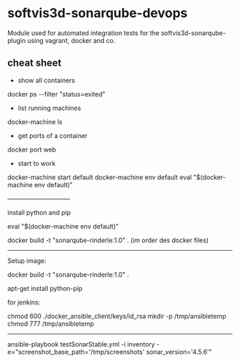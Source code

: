 # softvis3d-sonarqube-devops

Module used for automated integration tests for the softvis3d-sonarqube-plugin using vagrant, docker and co.

## cheat sheet

- show all containers

docker ps --filter "status=exited"

- list running machines

docker-machine ls

- get ports of a container

docker port web

- start to work

docker-machine start default
docker-machine env default
eval "$(docker-machine env default)"

——————————

install python and pip

eval "$(docker-machine env default)"

docker build -t "sonarqube-rinderle:1.0" . (im order des docker files)

---

Setup image:

docker build -t "sonarqube-rinderle:1.0" .

apt-get install python-pip

for jenkins:

chmod 600 ./docker_ansible_client/keys/id_rsa
mkdir -p /tmp/ansibletemp
chmod 777 /tmp/ansibletemp

--------------
ansible-playbook testSonarStable.yml -i inventory -e="screenshot_base_path='/tmp/screenshots' sonar_version='4.5.6'"
